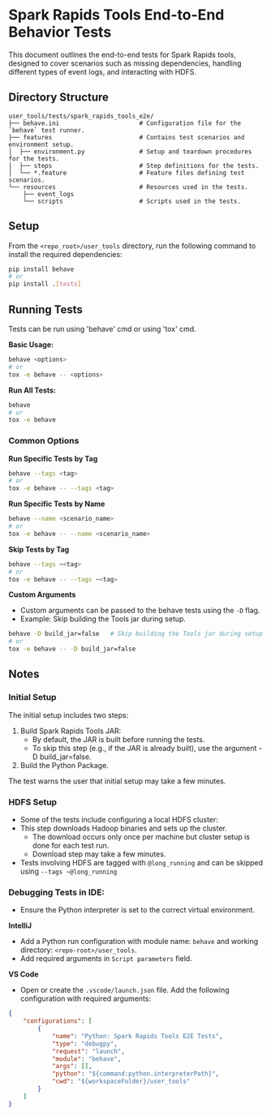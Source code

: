 # Spark Rapids Tools End-to-End Behavior Tests

This document outlines the end-to-end tests for Spark Rapids tools, designed to cover scenarios such as missing
dependencies, handling different types of event logs, and interacting with HDFS.

## Directory Structure
```commandline
user_tools/tests/spark_rapids_tools_e2e/
├── behave.ini                      # Configuration file for the `behave` test runner.
├── features                        # Contains test scenarios and environment setup.
│  ├── environment.py               # Setup and teardown procedures for the tests.
│  ├── steps                        # Step definitions for the tests.
│  └── *.feature                    # Feature files defining test scenarios.
└── resources                       # Resources used in the tests.
    ├── event_logs  
    └── scripts                     # Scripts used in the tests.  
```


## Setup

From the `<repo_root>/user_tools` directory, run the following command to install the required dependencies:


```sh
pip install behave
# or
pip install .[tests]
```


## Running Tests
Tests can be run using 'behave' cmd or using 'tox' cmd.

**Basic Usage:**

```sh
behave <options>
# or
tox -e behave -- <options>
```

**Run All Tests:**

```sh
behave
# or
tox -e behave
```

### Common Options

**Run Specific Tests by Tag**

```sh
behave --tags <tag>
# or
tox -e behave -- --tags <tag>
```

**Run Specific Tests by Name**

```sh
behave --name <scenario_name>
# or
tox -e behave -- --name <scenario_name>
```

**Skip Tests by Tag**

```sh
behave --tags ~<tag>
# or
tox -e behave -- --tags ~<tag>
```

**Custom Arguments**
- Custom arguments can be passed to the behave tests using the `-D` flag.
- Example: Skip building the Tools jar during setup.

```sh
behave -D build_jar=false   # Skip building the Tools jar during setup (default: true)
# or
tox -e behave -- -D build_jar=false
```



## Notes

### Initial Setup

The initial setup includes two steps:

1. Build Spark Rapids Tools JAR:
    - By default, the JAR is built before running the tests.
    - To skip this step (e.g., if the JAR is already built), use the argument -D build_jar=false.
2. Build the Python Package.

The test warns the user that initial setup may take a few minutes.

### HDFS Setup

- Some of the tests include configuring a local HDFS cluster:
- This step downloads Hadoop binaries and sets up the cluster.
  - The download occurs only once per machine but cluster setup is done for each test run.
  - Download step may take a few minutes.
- Tests involving HDFS are tagged with `@long_running` and can be skipped using `--tags ~@long_running`

### Debugging Tests in IDE:

- Ensure the Python interpreter is set to the correct virtual environment.

**IntelliJ**
- Add a Python run configuration with module name: `behave` and working directory: `<repo-root>/user_tools`.
- Add required arguments in `Script parameters` field.

**VS Code**
- Open or create the `.vscode/launch.json` file. Add the following configuration with required arguments:
```json
{
    "configurations": [
        {
            "name": "Python: Spark Rapids Tools E2E Tests",
            "type": "debugpy",
            "request": "launch",
            "module": "behave",
            "args": [],  
            "python": "${command:python.interpreterPath}",
            "cwd": "${workspaceFolder}/user_tools"
        }
    ]
}
```

